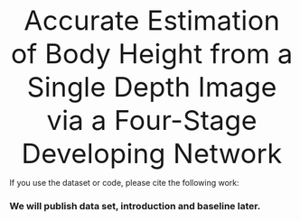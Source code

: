 <font size=10> <center> Accurate Estimation of Body Height from a Single Depth Image </center></font>
<font size=10> <center> via a Four-Stage Developing Network </center></font>

If you use the dataset or code, please cite the following work:

### We will publish data set, introduction and baseline later.
